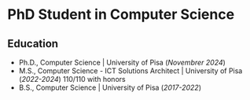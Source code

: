 # PhD Student in Computer Science
## Education
- Ph.D., Computer Science | University of Pisa (_Novembrer 2024_)								       		
- M.S., Computer Science - ICT Solutions Architect	| University of Pisa (_2022-2024_) 110/110 with honors	 			        		
- B.S., Computer Science | University of Pisa (_2017-2022_)

 
